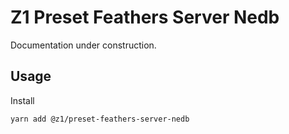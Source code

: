 # Z1 Preset Feathers Server Nedb

Documentation under construction.

## Usage

Install

```
yarn add @z1/preset-feathers-server-nedb
```
